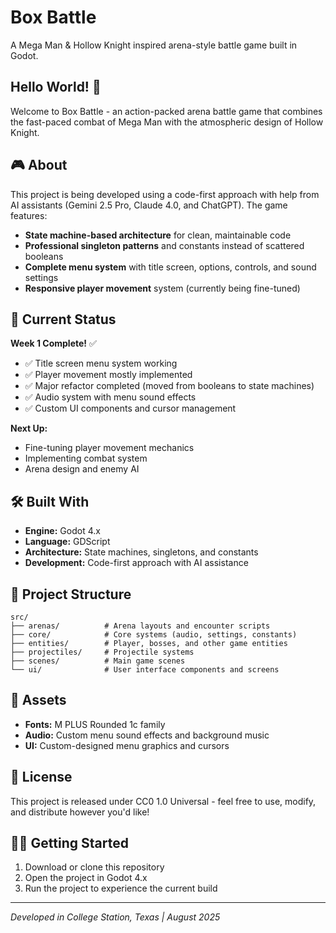 # Box Battle

A Mega Man & Hollow Knight inspired arena-style battle game built in Godot.

## Hello World! 👋

Welcome to Box Battle - an action-packed arena battle game that combines the fast-paced combat of Mega Man with the atmospheric design of Hollow Knight.

## 🎮 About

This project is being developed using a code-first approach with help from AI assistants (Gemini 2.5 Pro, Claude 4.0, and ChatGPT). The game features:

- **State machine-based architecture** for clean, maintainable code
- **Professional singleton patterns** and constants instead of scattered booleans
- **Complete menu system** with title screen, options, controls, and sound settings
- **Responsive player movement** system (currently being fine-tuned)

## 🚀 Current Status

**Week 1 Complete!** ✅
- ✅ Title screen menu system working
- ✅ Player movement mostly implemented
- ✅ Major refactor completed (moved from booleans to state machines)
- ✅ Audio system with menu sound effects
- ✅ Custom UI components and cursor management

**Next Up:**
- Fine-tuning player movement mechanics
- Implementing combat system
- Arena design and enemy AI

## 🛠️ Built With

- **Engine:** Godot 4.x
- **Language:** GDScript
- **Architecture:** State machines, singletons, and constants
- **Development:** Code-first approach with AI assistance

## 📁 Project Structure

```
src/
├── arenas/          # Arena layouts and encounter scripts
├── core/            # Core systems (audio, settings, constants)
├── entities/        # Player, bosses, and other game entities
├── projectiles/     # Projectile systems
├── scenes/          # Main game scenes
└── ui/              # User interface components and screens
```

## 🎵 Assets

- **Fonts:** M PLUS Rounded 1c family
- **Audio:** Custom menu sound effects and background music
- **UI:** Custom-designed menu graphics and cursors

## 📄 License

This project is released under CC0 1.0 Universal - feel free to use, modify, and distribute however you'd like!

## 🏃‍♂️ Getting Started

1. Download or clone this repository
2. Open the project in Godot 4.x
3. Run the project to experience the current build

---

*Developed in College Station, Texas | August 2025*